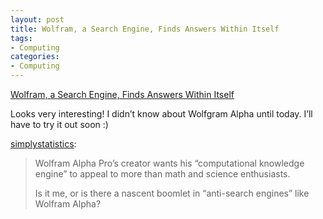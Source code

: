 ```yaml
---
layout: post
title: Wolfram, a Search Engine, Finds Answers Within Itself
tags:
- Computing
categories:
- Computing
---
```

<a href="http://www.nytimes.com/2012/02/07/technology/wolfram-a-search-engine-finds-answers-within-itself.html">Wolfram, a Search Engine, Finds Answers Within Itself</a><br/><p>Looks very interesting! I didn&#8217;t know about Wolfgram Alpha until today. I&#8217;ll have to try it out soon :)</p>

<p><a class="tumblr_blog" href="http://simplystatistics.tumblr.com/post/17187337524/wolfram-a-search-engine-finds-answers-within-itself">simplystatistics</a>:</p>

> <p>Wolfram Alpha Pro’s creator wants his “computational knowledge engine” to appeal to more than math and science enthusiasts.</p>
> <p>Is it me, or is there a nascent boomlet in “anti-search engines” like Wolfram Alpha?</p>
